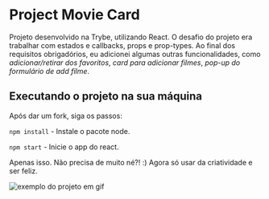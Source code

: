 # Project Movie Card
Projeto desenvolvido na Trybe, utilizando React. O desafio do projeto era trabalhar com estados e callbacks, props e prop-types. Ao final dos requisitos obrigadórios, eu adicionei algumas outras funcionalidades, como *adicionar/retirar dos favoritos*, *card para adicionar filmes*, *pop-up do formulário de add filme*.

## Executando o projeto na sua máquina
Após dar um fork, siga os passos:

`npm install` - Instale o pacote node.

`npm start` - Inicie o app do react.

Apenas isso. Não precisa de muito né?! :) Agora só usar da criatividade e ser feliz.

![exemplo do projeto em gif](rec-tab.gif)